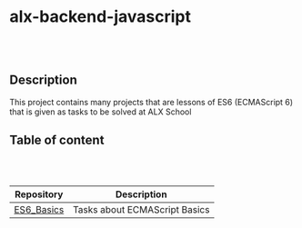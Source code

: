 # alx-backend-javascript

<br><br>

## Description

This project contains many projects that are lessons of ES6 (ECMAScript 6) that is given as tasks to be solved at  ALX School

## Table of content

<br><br>

| Repository                 |                    Description                 | 
| -------------------------- | ---------------------------------------------- |
| [ES6_Basics](https://github.com/abdelemjidessaid/alx-backend-javascript/tree/main/0x00-ES6_basic) | Tasks about ECMAScript Basics

